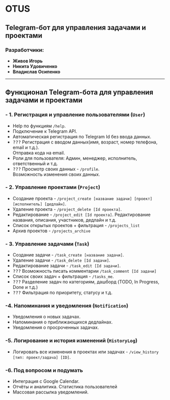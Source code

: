 # OTUS
## Telegram-бот для управления задачами и проектами
### Разработчики:
- **Живов Игорь**
- **Никита Удовиченко**
- **Владислав Осипенко**
---
## Функционал Telegram-бота для управления задачами и проектами
### - 1. Регистрация и управление пользователями (```User```)
- Help по функциям ```/help```.
- Подключение к Telegram API.
- Автоматическая регистрация по Telegram Id без ввода данных.
- <kbd>???</kbd> Регистрация с вводом данных(имя, возраст, номер телефона, email и т.д.).<br/>
  Отправка кода на email.
- Роли для пользователя: Админ, менеджер, исполнитель, ответственный и т.д.
- <kbd>???</kbd> Просмотр своих данных - ```/profile```.<br/>
  Возможность изменения своих данных.
### - 2. Управление проектами (```Project```)
- Создание проекта - ```/project_create [название задачи] [проект] [исполнитель] [дедлайн]```.
- Удаление проекта - ```/project_delete [Id проекта]```.
- Редактирование - ```/project_edit [Id проекта]```.
  Редактирование названия, описания, участников, дедлайн и т.д.
- Список открытых проектов + фильтрация - ```/projects_list```
- Архив проектов - ```/projects_archive```
### - 3. Управление задачами (```Task```)
- Создание задачи - ```/task_create [название задачи]```.
- Удаление задачи - ```/task_delete [Id задачи]```.
- Редактирование задачи - ```/task_edit [Id задачи]```.
- <kbd>???</kbd> Возможность писать комментарии ```/task_comment [Id задачи]```
- Список своих задач + фильтрация - ```/tasks_me```.
- <kbd>???</kbd> Разделение задач по категориям, дашборд (TODO, In Progress, Done и т.д.)
- <kbd>???</kbd> Фильтрация по приоритету, статусу и т.д.
### -4. Напоминания и уведомления (```Notification```)
- Уведомления о новых задачах.
- Напоминания о приближающихся дедлайнах.
- Уведомления о просроченных задачах.
### -5. Логирование и история изменений (```HistoryLog```)
- Логировать все изменения в проектах или задачах - ```/view_history [тип: проект/задача] [ID]```.
### -6. Под вопросом и подумать
- Интеграция c Google Calendar.
- Отчёты и аналитика. Статистика пользователей
- Массовая рассылка уведомлений.